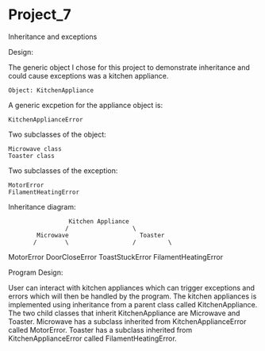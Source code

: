 # Project_7
 Inheritance and exceptions

Design: 

The generic object I chose for this project to demonstrate inheritance and could cause exceptions was a kitchen appliance. 

    Object: KitchenAppliance

A generic excpetion for the appliance object is: 

    KitchenApplianceError

Two subclasses of the object:

    Microwave class
    Toaster class

Two subclasses of the exception: 

    MotorError
    FilamentHeatingError

Inheritance diagram:

                     Kitchen Appliance
                    /                  \
            Microwave                    Toaster
           /        \                  /         \
  MotorError   DoorCloseError   ToastStuckError   FilamentHeatingError


Program Design:

User can interact with kitchen appliances which can trigger exceptions and errors which will then be handled by the program. The kitchen appliances is implemented using inheritance from a parent class called KitchenAppliance. The two child classes that inherit KitchenAppliance are Microwave and Toaster. Microwave has a subclass inherited from KitchenApplianceError called MotorError. Toaster has a subclass inherited from KitchenApplianceError called FilamentHeatingError.